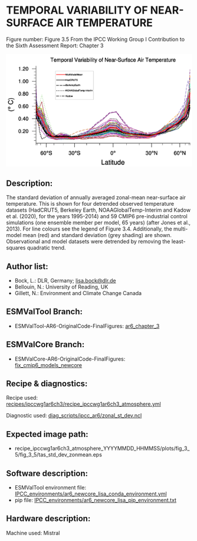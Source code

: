 
TEMPORAL VARIABILITY OF NEAR-SURFACE AIR TEMPERATURE
====================================================

Figure number: Figure 3.5
From the IPCC Working Group I Contribution to the Sixth Assessment Report: Chapter 3

![Figure 3.5](../images/ar6_wg1_chap3_figure3_5_surface_temp_variablility.png?raw=true)


Description:
------------
The standard deviation of annually averaged zonal-mean near-surface air
temperature. This is shown for four detrended observed temperature datasets
(HadCRUT5, Berkeley Earth, NOAAGlobalTemp-Interim and Kadow et al. (2020), 
for the years 1995-2014) and 59 CMIP6 pre-industrial control simulations (one 
ensemble member per model, 65 years) (after Jones et al., 2013). For line 
colours see the legend of Figure 3.4. Additionally, the multi-model mean (red) 
and standard deviation (grey shading) are shown. Observational and model 
datasets were detrended by removing the least-squares quadratic trend.


Author list:
------------
- Bock, L.: DLR, Germany; lisa.bock@dlr.de
- Bellouin, N.: University of Reading, UK
- Gillett, N.: Environment and Climate Change Canada


ESMValTool Branch:
------------------
- ESMValTool-AR6-OriginalCode-FinalFigures: [ar6_chapter_3](https://github.com/ESMValGroup/ESMValTool-AR6-OriginalCode-FinalFigures/tree/ar6_chapter_3)


ESMValCore Branch:
------------------
- ESMValCore-AR6-OriginalCode-FinalFigures: [fix_cmip6_models_newcore](https://github.com/ESMValGroup/ESMValCore-AR6-OriginalCode-FinalFigures/tree/fix_cmip6_models_newcore)


Recipe & diagnostics:
---------------------
Recipe used: [recipes/ipccwg1ar6ch3/recipe_ipccwg1ar6ch3_atmosphere.yml](https://github.com/ESMValGroup/ESMValTool-AR6-OriginalCode-FinalFigures/blob/ar6_chapter_3/esmvaltool/recipes/ipccwg1ar6ch3/recipe_ipccwg1ar6ch3_atmosphere.yml)

Diagnostic used: [diag_scripts/ipcc_ar6/zonal_st_dev.ncl](https://github.com/ESMValGroup/ESMValTool-AR6-OriginalCode-FinalFigures/blob/ar6_chapter_3/esmvaltool/diag_scripts/ipcc_ar6/zonal_st_dev.ncl)


Expected image path:
--------------------
- recipe_ipccwg1ar6ch3_atmosphere_YYYYMMDD_HHMMSS/plots/fig_3_5/fig_3_5/tas_std_dev_zonmean.eps


Software description:
---------------------
- ESMValTool environment file: [IPCC_environments/ar6_newcore_lisa_conda_environment.yml](https://github.com/ESMValGroup/ESMValTool-AR6-OriginalCode-FinalFigures/blob/fix_links/IPCC_environments/ar6_newcore_lisa_conda_environment.yml)
- pip file: [IPCC_environments/ar6_newcore_lisa_pip_environment.txt](https://github.com/ESMValGroup/ESMValTool-AR6-OriginalCode-FinalFigures/blob/fix_links/IPCC_environments/ar6_newcore_lisa_pip_environment.txt)


Hardware description:
---------------------
Machine used:  Mistral

